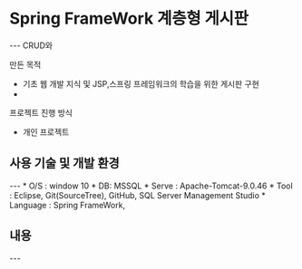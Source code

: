 <h1>Spring FrameWork 계층형 게시판</h1>
---
CRUD와 

만든 목적

 * 기초 웹 개발 지식 및 JSP,스프링 프레임워크의 학습을 위한 게시판 구현
 * 


프로젝트 진행 방식

 * 개인 프로젝트

<h2>사용 기술 및 개발 환경</h2>
---
 * O/S : window 10
 * DB: MSSQL
 * Serve : Apache-Tomcat-9.0.46
 * Tool : Eclipse, Git(SourceTree), GitHub, SQL Server Management Studio
 * Language : Spring FrameWork, 

<h2>내용</h2>
---


